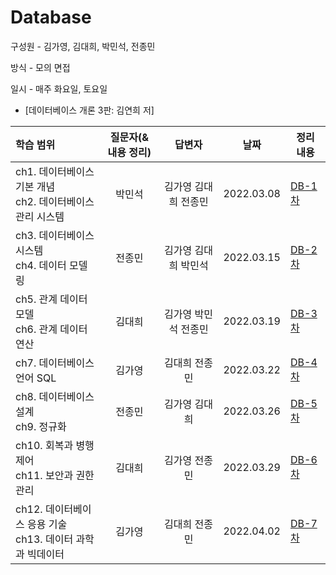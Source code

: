 # **Database**

구성원 - 김가영, 김대희, 박민석, 전종민

방식 - 모의 면접

일시 - 매주 화요일, 토요일


- [데이터베이스 개론 3판: 김연희 저]

| 학습 범위 | 질문자(& 내용 정리) |      답변자      |    날짜    | 정리 내용 |
| :-------- | :-----------------: | :--------------: | :--------: | --------- |
| ch1. 데이터베이스 기본 개념 </br> ch2. 데이터베이스 관리 시스템   | 박민석 | 김가영 김대희 전종민 | 2022.03.08 | [DB-1차](https://github.com/cs-breaker/cs-study/blob/main/Database/20220308-DB-1.md) |
| ch3. 데이터베이스 시스템 </br> ch4. 데이터 모델링   | 전종민 | 김가영 김대희 박민석 | 2022.03.15 | [DB-2차](https://github.com/cs-breaker/cs-study/blob/main/Database/20220315-DB-2.md) |
| ch5. 관계 데이터 모델 </br> ch6. 관계 데이터 연산   | 김대희 | 김가영 박민석 전종민 | 2022.03.19 | [DB-3차](https://github.com/cs-breaker/cs-study/blob/main/Database/20220319-DB-3.md) |
| ch7. 데이터베이스 언어 SQL  | 김가영 | 김대희 전종민 | 2022.03.22 | [DB-4차](https://github.com/cs-breaker/cs-study/blob/main/Database/20220322-DB-4.md) |
| ch8. 데이터베이스 설계 </br> ch9. 정규화   | 전종민 | 김가영 김대희 | 2022.03.26 | [DB-5차](https://github.com/cs-breaker/cs-study/blob/main/Database/20220326-DB-5.md) |
| ch10. 회복과 병행 제어 </br> ch11. 보안과 권한관리 | 김대희 | 김가영 전종민 | 2022.03.29 | [DB-6차](https://github.com/cs-breaker/cs-study/blob/main/Database/20220329-DB-6.md) |
| ch12. 데이터베이스 응용 기술 </br> ch13. 데이터 과학과 빅데이터| 김가영 | 김대희 전종민 | 2022.04.02 | [DB-7차](https://github.com/cs-breaker/cs-study/blob/main/Database/20220402-DB-7.md) |
